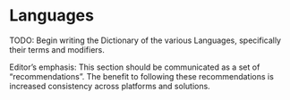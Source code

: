 # Languages

TODO: Begin writing the Dictionary of the various Languages, specifically their terms and modifiers.

Editor’s emphasis: This section should be communicated as a set of “recommendations”. The benefit to following these recommendations is increased consistency across platforms and solutions.